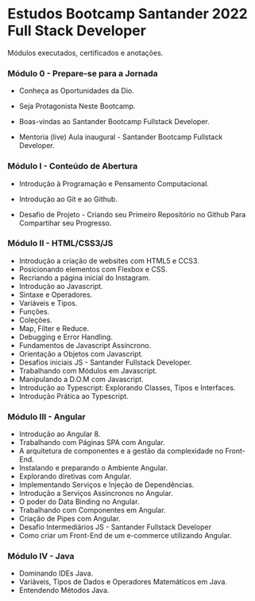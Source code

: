 # Estudos Bootcamp Santander 2022 Full Stack Developer
Módulos executados, certificados e anotações.

### Módulo 0 - Prepare-se para a Jornada

- Conheça as Oportunidades da Dio.

- Seja Protagonista Neste Bootcamp.

- Boas-vindas ao Santander Bootcamp Fullstack Developer.

- Mentoria (live)  Aula inaugural - Santander Bootcamp Fullstack Developer.

  

### Módulo I - Conteúdo de Abertura

- Introdução à Programação e Pensamento Computacional.

- Introdução ao Git e ao Github.

- Desafio de Projeto - Criando seu Primeiro Repositório no Github Para Compartihar seu Progresso.

  

### Módulo II - HTML/CSS3/JS

- Introdução a criação de websites com HTML5 e CCS3.
- Posicionando elementos com Flexbox e CSS.
- Recriando a página inicial do Instagram.
- Introdução ao Javascript.
- Sintaxe e Operadores.
- Variáveis e Tipos.
- Funções.
- Coleções.
- Map, Filter e Reduce.
- Debugging e Error Handling.
- Fundamentos de Javascript Assíncrono.
- Orientação a Objetos com Javascript.
- Desafios iniciais JS - Santander Fullstack Developer.
- Trabalhando com Módulos em Javascript.
- Manipulando a D.O.M com Javascript.
- Introdução ao Typescript: Explorando Classes, Tipos e Interfaces.
- Introdução Prática ao Typescript.



### Módulo III - Angular

+ Introdução ao Angular 8.
+ Trabalhando com Páginas SPA com Angular.
+ A arquitetura de componentes e a gestão da complexidade no Front-End.
+ Instalando e preparando o Ambiente Angular.
+ Explorando diretivas com Angular.
+ Implementando Serviços e Injeção de Dependências.
+ Introdução a Serviços Assíncronos no Angular.
+ O poder do Data Binding no Angular.
+ Trabalhando com Componentes em Angular.
+ Criação de Pipes com Angular.
+ Desafio Intermediários JS - Santander Fullstack Developer
+ Como criar um Front-End de um e-commerce utilizando Angular.



### Módulo IV - Java

+ Dominando IDEs Java.
+ Variáveis, Tipos de Dados e Operadores Matemáticos em Java.
+ Entendendo Métodos Java.
